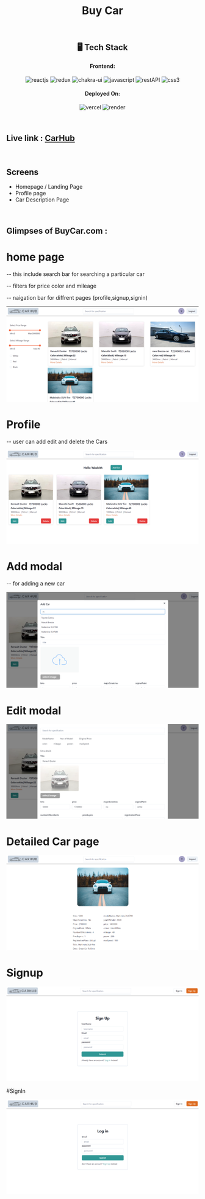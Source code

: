 <h1 align="center">Buy Car</h1>


<br />


<h2 align="center">🖥️ Tech Stack</h2>


<h4 align="center">Frontend:</h4>

<p align="center">
  <img src="https://img.shields.io/badge/React-20232A?style=for-the-badge&logo=react&logoColor=61DAFB" alt="reactjs" />
  <img src="https://img.shields.io/badge/Redux-593D88?style=for-the-badge&logo=redux&logoColor=white" alt="redux" />
  <img src="https://img.shields.io/badge/Chakra%20UI-3bc7bd?style=for-the-badge&logo=chakraui&logoColor=white" alt="chakra-ui" />
  <img src="https://img.shields.io/badge/JavaScript-323330?style=for-the-badge&logo=javascript&logoColor=F7DF1E" alt="javascript" />
  <img src="https://img.shields.io/badge/firebase-20232A?style=for-the-badge&logo=firebase&logoColor=#fa9911" alt="restAPI" />
  <img src="https://img.shields.io/badge/CSS3-1572B6?style=for-the-badge&logo=css3&logoColor=white" alt="css3" />
 
</p>








<h4 align="center">Deployed On:</h4>

<p align="center">
  <img src="https://img.shields.io/badge/vercel-00C7B7?style=for-the-badge&logo=vercel&logoColor=white" alt="vercel" />
  <img src="https://img.shields.io/badge/Render-430098?style=for-the-badge&logo=heroku&logoColor=white" alt="render" />
</p>





<br />




## Live link : <a href="https://carhub-sepia.vercel.app/">CarHub</a>




<br />

## Screens 
- Homepage / Landing Page
- Profile page
- Car Description Page





<br />





 


## Glimpses of BuyCar.com  :
# home page

 -- this include search bar for searching a particular car
 
 -- filters for price color and mileage
 
 -- naigation bar for diffrent pages (profile,signup,signin)
 
<img src='https://github.com/YAKSHITH027/store-img/blob/master/Carhub/home.png'/>

# Profile
  -- user can add edit and delete the Cars
  
<img src='https://github.com/YAKSHITH027/store-img/blob/master/Carhub/profile.png'/>

# Add modal
  -- for adding a new car
  
<img src='https://github.com/YAKSHITH027/store-img/blob/master/Carhub/addmodal.png'/>

# Edit modal

<img src='https://github.com/YAKSHITH027/store-img/blob/master/Carhub/edit.png'/>

# Detailed Car page

<img src='https://github.com/YAKSHITH027/store-img/blob/master/Carhub/singlecar.png'/>

# Signup
<img src='https://github.com/YAKSHITH027/store-img/blob/master/Carhub/signup.png'/>

#SignIn

<img src='https://github.com/YAKSHITH027/store-img/blob/master/Carhub/login.png'/>



<br />
